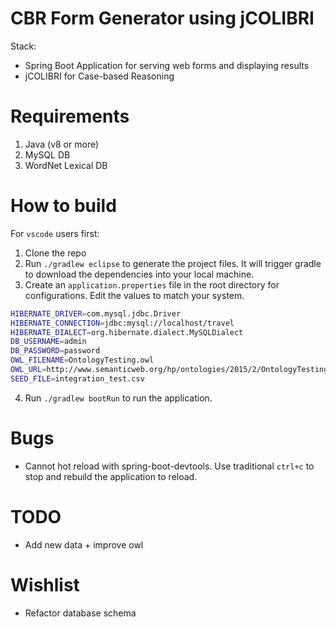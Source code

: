 # CBR Form Generator using jCOLIBRI
Stack:
- Spring Boot Application for serving web forms and displaying results
- jCOLIBRI for Case-based Reasoning

# Requirements
1. Java (v8 or more)
2. MySQL DB
3. WordNet Lexical DB

# How to build
For `vscode` users first:
1. Clone the repo
2. Run `./gradlew eclipse` to generate the project files. It will trigger gradle to download the dependencies into your local machine.
3. Create an `application.properties` file in the root directory for configurations. Edit the values to match your system.
``` sh
HIBERNATE_DRIVER=com.mysql.jdbc.Driver
HIBERNATE_CONNECTION=jdbc:mysql://localhost/travel
HIBERNATE_DIALECT=org.hibernate.dialect.MySQLDialect
DB_USERNAME=admin
DB_PASSWORD=password
OWL_FILENAME=OntologyTesting.owl
OWL_URL=http://www.semanticweb.org/hp/ontologies/2015/2/OntologyTesting.owl
SEED_FILE=integration_test.csv
```
4. Run `./gradlew bootRun` to run the application.

# Bugs
- Cannot hot reload with spring-boot-devtools. Use traditional `ctrl+c` to stop and rebuild the application to reload.

# TODO
- Add new data + improve owl

# Wishlist
- Refactor database schema
